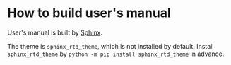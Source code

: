 ﻿How to build user's manual
============================

User's manual is built by [Sphinx](http://www.sphinx-doc.org/ "Sphinx").

The theme is `sphinx_rtd_theme`, which is not installed by default.
Install `sphinx_rtd_theme` by `python -m pip install sphinx_rtd_theme` in advance.

